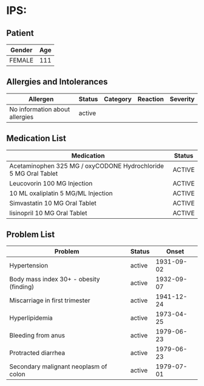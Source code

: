 # IPS:

## Patient

|Gender|Age|
|---|---|
|FEMALE|111|

## Allergies and Intolerances

|Allergen|Status|Category|Reaction|Severity|
|---|---|---|---|---|
|No information about allergies|active||||

## Medication List

|Medication|Status|
|---|---|
|Acetaminophen 325 MG / oxyCODONE Hydrochloride 5 MG Oral Tablet|ACTIVE|
|Leucovorin 100 MG Injection|ACTIVE|
|10 ML oxaliplatin 5 MG/ML Injection|ACTIVE|
|Simvastatin 10 MG Oral Tablet|ACTIVE|
|lisinopril 10 MG Oral Tablet|ACTIVE|

## Problem List

|Problem|Status|Onset|
|---|---|---|
|Hypertension|active|1931-09-02|
|Body mass index 30+ - obesity (finding)|active|1932-09-07|
|Miscarriage in first trimester|active|1941-12-24|
|Hyperlipidemia|active|1973-04-25|
|Bleeding from anus|active|1979-06-23|
|Protracted diarrhea|active|1979-06-23|
|Secondary malignant neoplasm of colon|active|1979-07-01|
